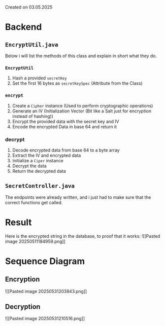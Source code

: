 Created on 03.05.2025
# Backend
## `EncryptUtil.java`
Below i will list the methods of this class and explain in short what they do.
### `EncryptUtil`
1. Hash a provided `secretKey`
2. Set the first 16 bytes as `secretKeySpec` (Attribute from the Class)
### `encrypt`
1. Create a `Cipher` instance (Used to perform cryptographic operations)
2. Generate an IV (Initialization Vector (Bit like a Salt just for encryption instead of hashing))
3. Encrypt the provided data with the secret key and IV
4. Encode the encrypted Data in base 64 and return it
### decrypt
1. Decode encrypted data from base 64 to a byte array
2. Extract the IV and encrypted data
3. Initialize a `Ciper` instance
4. Decrypt the data
5. Return the decrypted data
## `SecretController.java`
The endpoints were already written, and i just had to make sure that the correct functions get called.
# Result
Here is the encrypted string in the database, to proof that it works:
![[Pasted image 20250511184959.png]]
# Sequence Diagram
## Encryption
![[Pasted image 20250531203843.png]]
## Decryption
![[Pasted image 20250531210516.png]]